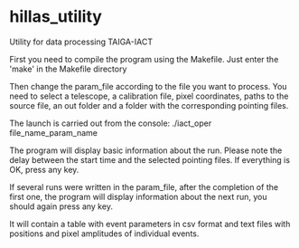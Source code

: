 # hillas_utility
Utility for data processing TAIGA-IACT

First you need to compile the program using the Makefile. Just enter the 'make' in the Makefile directory

Then change the param_file according to the file you want to process. You need to select a telescope, a calibration file, pixel coordinates, paths to the source file, an out folder and a folder with the corresponding pointing files.

The launch is carried out from the console: ./iact_oper file_name_param_name

The program will display basic information about the run. Please note the delay between the start time and the selected pointing files. If everything is OK, press any key.

If several runs were written in the param_file, after the completion of the first one, the program will display information about the next run, you should again press any key.

It will contain a table with event parameters in csv format and text files with positions and pixel amplitudes of individual events.
